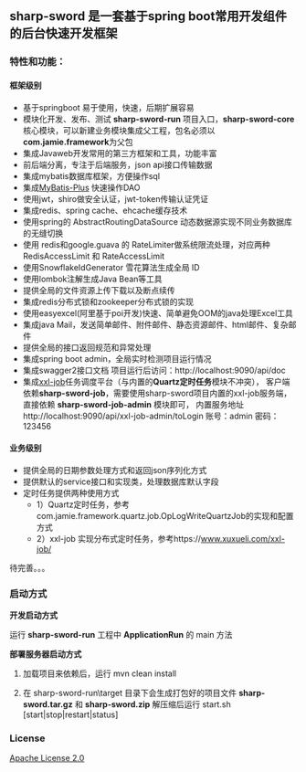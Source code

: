 ## sharp-sword 是一套基于spring boot常用开发组件的后台快速开发框架

### 特性和功能：

#### 框架级别
- 基于springboot 易于使用，快速，后期扩展容易
- 模块化开发、发布、测试 **sharp-sword-run** 项目入口，**sharp-sword-core** 核心模块，可以新建业务模块集成父工程，包名必须以**com.jamie.framework**为父包
- 集成Javaweb开发常用的第三方框架和工具，功能丰富
- 前后端分离，专注于后端服务，json api接口传输数据
- 集成mybatis数据库框架，方便操作sql
- 集成[MyBatis-Plus](https://mp.baomidou.com/) 快速操作DAO
- 使用jwt，shiro做安全认证，jwt-token传输认证凭证
- 集成redis、spring cache、ehcache缓存技术
- 使用spring的 AbstractRoutingDataSource 动态数据源实现不同业务数据库的无缝切换
- 使用 redis和google.guava 的 RateLimiter做系统限流处理，对应两种 RedisAccessLimit 和 RateAccessLimit
- 使用SnowflakeIdGenerator 雪花算法生成全局 ID
- 使用lombok注解生成Java Bean等工具
- 提供全局的文件资源上传下载以及断点续传
- 集成redis分布式锁和zookeeper分布式锁的实现
- 使用easyexcel(阿里基于poi开发)快速、简单避免OOM的java处理Excel工具
- 集成java Mail，发送简单邮件、附件邮件、静态资源邮件、html邮件、复杂邮件
- 提供全局的接口返回规范和异常处理
- 集成spring boot admin，全局实时检测项目运行情况
- 集成swagger2接口文档 项目运行后访问：http://localhost:9090/api/doc
- 集成[xxl-job](https://www.xuxueli.com/xxl-job/)任务调度平台（与内置的**Quartz定时任务**模块不冲突），
客户端依赖**sharp-sword-job**，需要使用sharp-sword项目内置的xxl-job服务端，直接依赖 **sharp-sword-job-admin** 模块即可，
内置服务地址 http://localhost:9090/api/xxl-job-admin/toLogin 账号：admin 密码：123456

#### 业务级别
- 提供全局的日期参数处理方式和返回json序列化方式
- 提供默认的service接口和实现类，处理数据库默认字段
- 定时任务提供两种使用方式 
  - 1）Quartz定时任务，参考com.jamie.framework.quartz.job.OpLogWriteQuartzJob的实现和配置方式
  - 2）xxl-job 实现分布式定时任务，参考https://www.xuxueli.com/xxl-job/

待完善。。。

### 启动方式

**开发启动方式**

运行 **sharp-sword-run** 工程中 **ApplicationRun** 的 main 方法

**部署服务器启动方式**

1. 加载项目来依赖后，运行 mvn clean install

2. 在 sharp-sword-run\target 目录下会生成打包好的项目文件 **sharp-sword.tar.gz** 和 **sharp-sword.zip** 解压缩后运行 start.sh [start|stop|restart|status]

### License
[Apache License 2.0](http://www.apache.org/licenses/)
